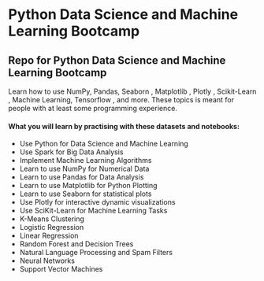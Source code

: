 # Python Data Science and Machine Learning Bootcamp
## Repo for Python Data Science and Machine Learning Bootcamp
Learn how to use NumPy, Pandas, Seaborn , Matplotlib , Plotly , Scikit-Learn , Machine Learning, Tensorflow , and more.
These topics is meant for people with at least some programming experience.

#### What you will learn by practising with these datasets and notebooks:
* Use Python for Data Science and Machine Learning
* Use Spark for Big Data Analysis
* Implement Machine Learning Algorithms
* Learn to use NumPy for Numerical Data
* Learn to use Pandas for Data Analysis
* Learn to use Matplotlib for Python Plotting
* Learn to use Seaborn for statistical plots
* Use Plotly for interactive dynamic visualizations
* Use SciKit-Learn for Machine Learning Tasks
* K-Means Clustering
* Logistic Regression
* Linear Regression
* Random Forest and Decision Trees
* Natural Language Processing and Spam Filters
* Neural Networks
* Support Vector Machines
